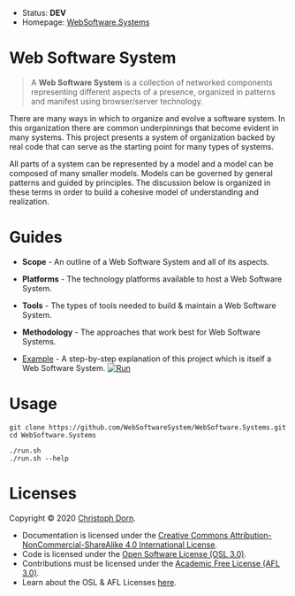
  * Status: **DEV**
  * Homepage: [WebSoftware.Systems](https://WebSoftware.Systems)

Web Software System
===================

> A **Web Software System** is a collection of networked components representing different aspects of a presence, organized in patterns and manifest using browser/server technology.

There are many ways in which to organize and evolve a software system. In this organization there are common underpinnings that become evident in many systems. This project presents a system of organization backed by real code that can serve as the starting point for many types of systems.

All parts of a system can be represented by a model and a model can be composed of many smaller models. Models can be governed by general patterns and guided by principles. The discussion below is organized in these terms in order to build a cohesive model of understanding and realization.

Guides
======

  * **Scope** - An outline of a Web Software System and all of its aspects.

  * **Platforms** - The technology platforms available to host a Web Software System.

  * **Tools** - The types of tools needed to build & maintain a Web Software System.

  * **Methodology** - The approaches that work best for Web Software Systems.

  * [Example](./docs/guides/Example.md) - A step-by-step explanation of this project which is itself a Web Software System. [![Run](https://github.com/WebSoftwareSystem/WebSoftware.Systems/workflows/Run/badge.svg?branch=sm%2Fmaster)](https://github.com/WebSoftwareSystem/WebSoftware.Systems/actions?query=workflow%3AWorkspace)

Usage
=====

    git clone https://github.com/WebSoftwareSystem/WebSoftware.Systems.git
    cd WebSoftware.Systems

    ./run.sh
    ./run.sh --help

Licenses
========

Copyright &copy; 2020 [Christoph Dorn](http://christophdorn.com).

  * Documentation is licensed under the <a href="http://creativecommons.org/licenses/by-nc-sa/4.0/">Creative Commons Attribution-NonCommercial-ShareAlike 4.0 International License</a>.
  * Code is licensed under the [Open Software License (OSL 3.0)](https://opensource.org/licenses/OSL-3.0).
  * Contributions must be licensed under the [Academic Free License (AFL 3.0)](https://opensource.org/licenses/AFL-3.0).
  * Learn about the OSL & AFL Licenses [here](http://rosenlaw.com/OSL3.0-explained.htm).
